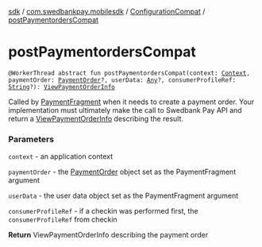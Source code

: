 [sdk](../../index.md) / [com.swedbankpay.mobilesdk](../index.md) / [ConfigurationCompat](index.md) / [postPaymentordersCompat](./post-paymentorders-compat.md)

# postPaymentordersCompat

`@WorkerThread abstract fun postPaymentordersCompat(context: `[`Context`](https://developer.android.com/reference/android/content/Context.html)`, paymentOrder: `[`PaymentOrder`](../-payment-order/index.md)`?, userData: `[`Any`](https://kotlinlang.org/api/latest/jvm/stdlib/kotlin/-any/index.html)`?, consumerProfileRef: `[`String`](https://kotlinlang.org/api/latest/jvm/stdlib/kotlin/-string/index.html)`?): `[`ViewPaymentOrderInfo`](../-view-payment-order-info/index.md)

Called by [PaymentFragment](../-payment-fragment/index.md) when it needs to create a payment order.
Your implementation must ultimately make the call to Swedbank Pay API
and return a [ViewPaymentOrderInfo](../-view-payment-order-info/index.md) describing the result.

### Parameters

`context` - an application context

`paymentOrder` - the [PaymentOrder](../-payment-order/index.md) object set as the PaymentFragment argument

`userData` - the user data object set as the PaymentFragment argument

`consumerProfileRef` - if a checkin was performed first, the `consumerProfileRef` from checkin

**Return**
ViewPaymentOrderInfo describing the payment order


